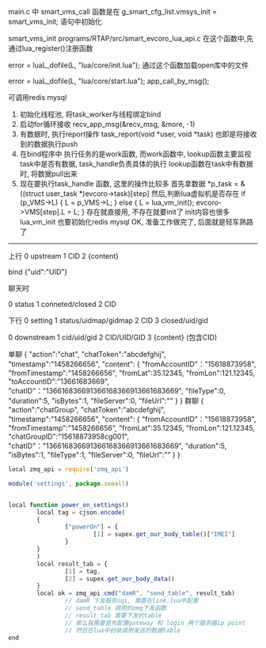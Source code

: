 main.c 中 smart_vms_call 函数是在 g_smart_cfg_list.vmsys_init = smart_vms_init; 语句中初始化

smart_vms_init
programs/RTAP/src/smart_evcoro_lua_api.c
在这个函数中,先通过lua_register()注册函数

error = luaL_dofile(L, "lua/core/init.lua"); 通过这个函数加载open库中的文件

error = luaL_dofile(L, "lua/core/start.lua");
app_call_by_msg();

可调用redis mysql


1. 初始化线程池, 将task_worker与线程绑定bind
2. 启动for循环接收  recv_app_msg(&recv_msg, &more, -1)
3. 有数据时, 执行report操作
task_report(void *user, void *task)  也即是将接收到的数据执行push
4. 在bind程序中 执行任务的是work函数, 而work函数中, lookup函数主要监视task中是否有数据,
task_handle负责具体的执行
lookup函数在task中有数据时, 将数据pull出来
5. 现在要执行task_handle 函数, 这里的操作比较多
首先拿数据
*p_task = &((struct user_task *)evcoro->task)[step]
然后,判断lua虚拟机是否存在
if (p_VMS->L) {
	L = p_VMS->L;
}
else {
	L = lua_vm_init();
	evcoro->VMS[step].L = L;
}
存在就直接用, 不存在就要init了
init内容也很多lua_vm_init 也要初始化redis mysql
OK, 准备工作做完了, 后面就是轻车熟路了

********************************************************************************
上行
0 upstream
1 CID
2 {content}

bind
{"uid":"UID"}

聊天时

0 status
1 conneted/closed
2 CID

下行
0 setting
1 status/uidmap/gidmap
2 CID
3 closed/uid/gid

0 downstream
1 cid/uid/gid
2 CID/UID/GID
3 {content}  (包含CID)

单聊
{
    "action":"chat",
    "chatToken":"abcdefghij",
    "timestamp":"1458266656",
    "content":
    {
        "fromAccountID"："15618873958",
        "fromTimestamp":"1458266656",
        "fromLat":35.12345,
        "fromLon":121.12345,
        "toAccountID":"13661683669",
        "chatID"："136616836691366168366913661683669",
        "fileType":0,
        "duration":5,
        "isBytes":1,
        "fileServer":0,
        "fileUrl":""
    }
}
群聊
{
    "action":"chatGroup",
    "chatToken":"abcdefghij",
    "timestamp":"1458266656",
    "content":
    {
        "fromAccountID"："15618873958",
        "fromTimestamp":"1458266656",
        "fromLat":35.12345,
        "fromLon":121.12345,
        "chatGroupID":"15618873958cg001",
        "chatID"："136616836691366168366913661683669",
        "duration":5,
        "isBytes":1,
        "fileType":1,
        "fileServer":0,
        "fileUrl":""
    }
}

```js
local zmq_api = require('zmq_api')                                              

module('settings', package.seeall)                                              


local function power_on_settings()                                              
        local tag = cjson.encode(                                               
        {                                                                       
                ["powerOn"] = {                                                 
                        [1] = supex.get_our_body_table()["IMEI"]                
                }                                                               
        }                                                                       
        )                                                                       
        local result_tab = {                                                    
                [1] = tag,                                                      
                [2] = supex.get_our_body_data()                                 
        }                                                                       
        local ok = zmq_api.cmd("damR", "send_table", result_tab)    
				// damR 下发服务iqi, 需要在link.lua中配置
				// send_table 调用的zmq下发函数
				// result_tab 需要下发的table
				// 那么我需要首先配置gateway 和 login 两个服务器ip point
				// 然后在lua中封装调用发送的数据table             
end

```
